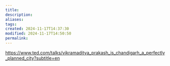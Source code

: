 ```yaml
---
title: 
description: 
aliases: 
tags: 
created: 2024-11-17T14:37:30
modified: 2024-11-17T14:50:50
permalink: 
---
```


https://www.ted.com/talks/vikramaditya_prakash_is_chandigarh_a_perfectly_planned_city?subtitle=en

